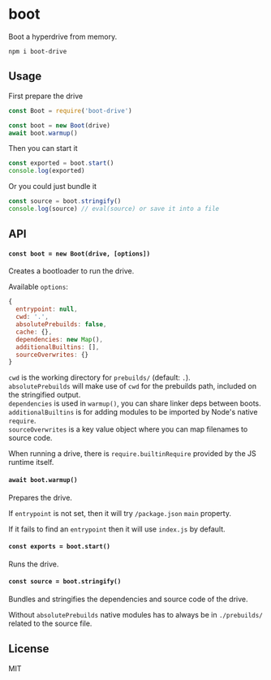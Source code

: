 # boot

Boot a hyperdrive from memory.

```
npm i boot-drive
```

## Usage
First prepare the drive
```js
const Boot = require('boot-drive')

const boot = new Boot(drive)
await boot.warmup()
```

Then you can start it
```js
const exported = boot.start()
console.log(exported)
```

Or you could just bundle it
```js
const source = boot.stringify()
console.log(source) // eval(source) or save it into a file
```

## API

#### `const boot = new Boot(drive, [options])`

Creates a bootloader to run the drive.

Available `options`:
```js
{
  entrypoint: null,
  cwd: '.',
  absolutePrebuilds: false,
  cache: {},
  dependencies: new Map(),
  additionalBuiltins: [],
  sourceOverwrites: {}
}
```

`cwd` is the working directory for `prebuilds/` (default: `.`).\
`absolutePrebuilds` will make use of `cwd` for the prebuilds path, included on the stringified output.\
`dependencies` is used in `warmup()`, you can share linker deps between boots.\
`additionalBuiltins` is for adding modules to be imported by Node's native `require`.\
`sourceOverwrites` is a key value object where you can map filenames to source code.

When running a drive, there is `require.builtinRequire` provided by the JS runtime itself.

#### `await boot.warmup()`

Prepares the drive.

If `entrypoint` is not set, then it will try `/package.json` `main` property.

If it fails to find an `entrypoint` then it will use `index.js` by default.

#### `const exports = boot.start()`

Runs the drive.

#### `const source = boot.stringify()`

Bundles and stringifies the dependencies and source code of the drive.

Without `absolutePrebuilds` native modules has to always be in `./prebuilds/` related to the source file.

## License
MIT
